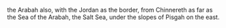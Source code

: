 the Arabah also, with the Jordan as the border, from Chinnereth as far as the Sea of the Arabah, the Salt Sea, under the slopes of Pisgah on the east.
